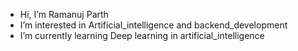 -  Hi, I’m Ramanuj Parth
-  I’m interested in Artificial_intelligence and backend_development
-  I’m currently learning Deep learning in artificial_intelligence

<!---
parthramanuj64/parthramanuj64 is a ✨ special ✨ repository because its `README.md` (this file) appears on your GitHub profile.
You can click the Preview link to take a look at your changes.
--->
